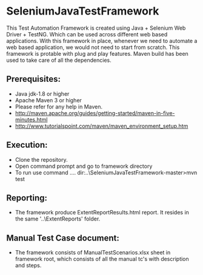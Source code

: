 # SeleniumJavaTestFramework
This Test Automation Framework is created using Java + Selenium Web Driver + TestNG. Which can be used across different web based applications. With this framework in place, whenever we need to automate a web based application, we would not need to start from scratch. This framework is protable with plug and play features. Maven build has been used to take care of all the dependencies.


Prerequisites:
---------------
*	Java jdk-1.8 or higher
*	Apache Maven 3 or higher
*	Please refer for any help in Maven. 
* 	http://maven.apache.org/guides/getting-started/maven-in-five-minutes.html
* 	http://www.tutorialspoint.com/maven/maven_environment_setup.htm


Execution:
---------------
*	Clone the repository.
*	Open command prompt and go to framework directory
*	To run use command .... dir:\..\SeleniumJavaTestFramework-master>mvn test

Reporting:
---------------
*  The framework produce ExtentReportResults.html report. It resides in the same '..\ExtentReports' folder.

Manual Test Case document:
---------------
*  The framework consists of ManualTestScenarios.xlsx sheet in framework root, which consists of all the manual tc's with description and steps.
